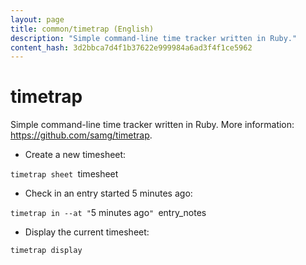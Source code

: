 ```yaml
---
layout: page
title: common/timetrap (English)
description: "Simple command-line time tracker written in Ruby."
content_hash: 3d2bbca7d4f1b37622e999984a6ad3f4f1ce5962
---
```

# timetrap

Simple command-line time tracker written in Ruby.
More information: <https://github.com/samg/timetrap>.

- Create a new timesheet:

`timetrap sheet `<span class="tldr-var badge badge-pill bg-dark-lm bg-white-dm text-white-lm text-dark-dm font-weight-bold">timesheet</span>

- Check in an entry started 5 minutes ago:

`timetrap in --at "`<span class="tldr-var badge badge-pill bg-dark-lm bg-white-dm text-white-lm text-dark-dm font-weight-bold">5 minutes ago</span>`" `<span class="tldr-var badge badge-pill bg-dark-lm bg-white-dm text-white-lm text-dark-dm font-weight-bold">entry_notes</span>

- Display the current timesheet:

`timetrap display`
